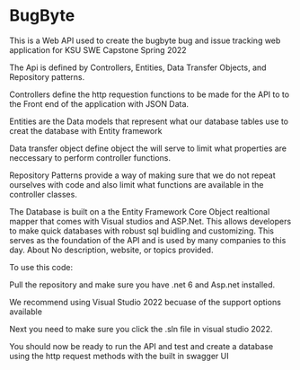 # BugByte
This is a Web API used to create the bugbyte bug and issue tracking web application for KSU SWE Capstone Spring 2022

The Api is defined by Controllers, Entities, Data Transfer Objects, and Repository patterns.

Controllers define the http requestion functions to be made for the API to to the Front end of the application with JSON Data.

Entities are the Data models that represent what our database tables use to creat the database with Entity framework

Data transfer object define object the will serve to limit what properties are neccessary to perform controller functions.

Repository Patterns provide a way of making sure that we do not repeat ourselves with code and also limit what functions are available in the controller classes.

The Database is built on a the Entity Framework Core Object realtional mapper that comes with Visual studios and ASP.Net. This allows developers to make quick databases with robust sql buidling and customizing. This serves as the foundation of the API and is used by many companies to this day.
About
No description, website, or topics provided.


To use this code:


Pull the repository and make sure you have .net 6 and Asp.net installed.

We recommend using Visual Studio 2022 becuase of the support options available 

Next you need to make sure you click the .sln file in visual studio 2022. 

You should now be ready to run the API and test and create a database using the http request methods with the built in swagger UI
